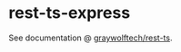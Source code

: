 # rest-ts-express
See documentation @ [graywolftech/rest-ts](https://github.com/graywolftech/rest-ts).
